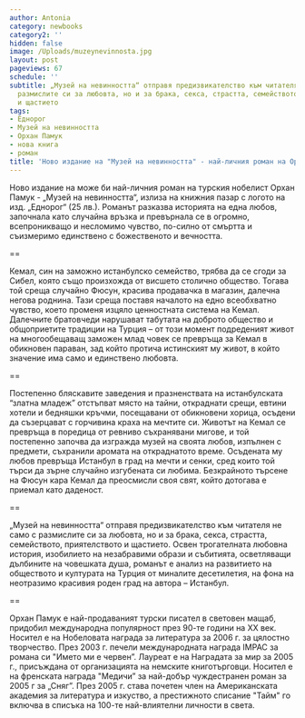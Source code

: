```yaml
---
author: Antonia
category: newbooks
category2: ''
hidden: false
image: /Uploads/muzeynevinnosta.jpg
layout: post
pageviews: 67
schedule: ''
subtitle: „Музей на невинността“ отправя предизвикателство към читателя не само с
  размислите си за любовта, но и за брака, секса, страстта, семейството, приятелството
  и щастието
tags:
- Еднорог
- Музей на невинността
- Орхан Памук
- нова книга
- роман
title: 'Ново издание на "Музей на невинността" - най-личния роман на Орхан Памук '
---
```


Ново издание на може би най-личния роман на турския нобелист Орхан Памук - „Музей на невинността“, излиза на книжния пазар с логото на изд. „Еднорог“ (25 лв.).  Романът разказва историята на една любов, започнала като случайна връзка и превърнала се в огромно, всепроникващо и несломимо чувство, по-силно от смъртта и съизмеримо единствено с божественото и вечността.

\==

Кемал, син на заможно истанбулско семейство, трябва да се сгоди за Сибел, която също произхожда от висшето столично общество. Тогава той среща случайно Фюсун, красива продавачка в магазин, далечна негова роднина. Тази среща поставя началото на едно всеобхватно чувство, което променя изцяло ценностната система на Кемал. Далечните братовчеди нарушават табутата на доброто общество и общоприетите традиции на Турция – от този момент подреденият живот на многообещаващ заможен млад човек се превръща за Кемал в обикновен параван, зад който протича истинският му живот, в който значение има само и единствено любовта. 

\==

Постепенно бляскавите заведения и празненствата на истанбулската “златна младеж” отстъпват място на тайни, откраднати срещи, евтини хотели и бедняшки кръчми, посещавани от обикновени хорица, осъдени да съзерцават с горчивина краха на мечтите си. Животът на Кемал се превръща в поредица от ревниво съхранявани мигове, и той постепенно започва да изгражда музей на своята любов, изпълнен с предмети, съхранили аромата на откраднатото време. Осъдената му любов превръща Истанбул в град на мечти и сенки, сред които той търси да зърне случайно изгубената си любима. Безкрайното търсене на Фюсун кара Кемал да преосмисли своя свят, който дотогава е приемал като даденост.

\==

„Музей на невинността“ отправя предизвикателство към читателя не само с размислите си за любовта, но и за брака, секса, страстта, семейството, приятелството и щастието. Освен трогателната любовна история, изобилието на незабравими образи и събитията, осветляващи дълбините на човешката душа, романът е анализ на развитието на обществото и културата на Турция от миналите десетилетия, на фона на неотразимо красивия роден град на автора – Истанбул.

\==

Орхан Памук е най-продаваният турски писател в световен мащаб, придобил международна популярност през 90-те години на XX век. Носител е на Нобеловата награда за литература за 2006 г. за цялостно творчество. През 2003 г. печели международната награда IMPAC за романа си "Името ми е червен”. Лауреат е на Наградата за мир за 2005 г., присъждана от организацията на немските книготърговци.
Носител е на френската награда "Медичи” за най-добър чуждестранен роман за 2005 г за „Сняг”. През 2005 г. става почетен член на Американската академия за литература и изкуство, а престижното списание "Тайм" го включва в списъка на 100-те най-влиятелни личности в света.
